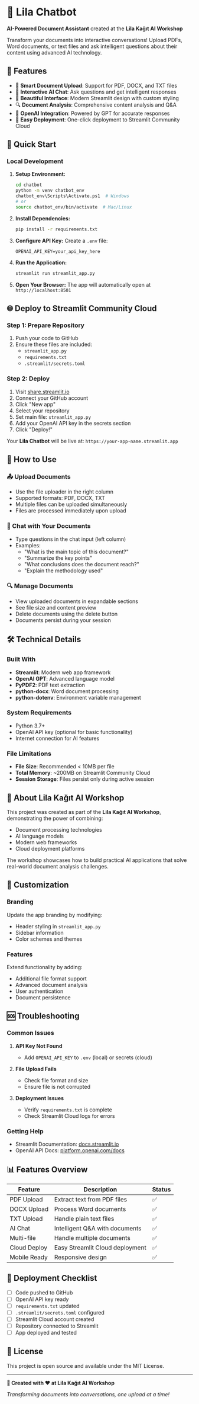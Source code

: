 # 🎨 Lila Chatbot

**AI-Powered Document Assistant** created at the **Lila Kağıt AI Workshop**

Transform your documents into interactive conversations! Upload PDFs, Word documents, or text files and ask intelligent questions about their content using advanced AI technology.

## 🌟 Features

- 📄 **Smart Document Upload**: Support for PDF, DOCX, and TXT files
- 💬 **Interactive AI Chat**: Ask questions and get intelligent responses
- 🎨 **Beautiful Interface**: Modern Streamlit design with custom styling
- 🔍 **Document Analysis**: Comprehensive content analysis and Q&A
- 🤖 **OpenAI Integration**: Powered by GPT for accurate responses
- 🚀 **Easy Deployment**: One-click deployment to Streamlit Community Cloud

## 🚀 Quick Start

### Local Development

1. **Setup Environment:**
   ```bash
   cd chatbot
   python -m venv chatbot_env
   chatbot_env\Scripts\Activate.ps1  # Windows
   # or
   source chatbot_env/bin/activate  # Mac/Linux
   ```

2. **Install Dependencies:**
   ```bash
   pip install -r requirements.txt
   ```

3. **Configure API Key:**
   Create a `.env` file:
   ```
   OPENAI_API_KEY=your_api_key_here
   ```

4. **Run the Application:**
   ```bash
   streamlit run streamlit_app.py
   ```

5. **Open Your Browser:** 
   The app will automatically open at `http://localhost:8501`

## 🌐 Deploy to Streamlit Community Cloud

### Step 1: Prepare Repository
1. Push your code to GitHub
2. Ensure these files are included:
   - `streamlit_app.py`
   - `requirements.txt`
   - `.streamlit/secrets.toml`

### Step 2: Deploy
1. Visit [share.streamlit.io](https://share.streamlit.io)
2. Connect your GitHub account
3. Click "New app"
4. Select your repository
5. Set main file: `streamlit_app.py`
6. Add your OpenAI API key in the secrets section
7. Click "Deploy!"

Your **Lila Chatbot** will be live at: `https://your-app-name.streamlit.app`

## 🎯 How to Use

### 📤 Upload Documents
- Use the file uploader in the right column
- Supported formats: PDF, DOCX, TXT
- Multiple files can be uploaded simultaneously
- Files are processed immediately upon upload

### 💬 Chat with Your Documents
- Type questions in the chat input (left column)
- Examples:
  - "What is the main topic of this document?"
  - "Summarize the key points"
  - "What conclusions does the document reach?"
  - "Explain the methodology used"

### 🔍 Manage Documents
- View uploaded documents in expandable sections
- See file size and content preview
- Delete documents using the delete button
- Documents persist during your session

## 🛠️ Technical Details

### Built With
- **Streamlit**: Modern web app framework
- **OpenAI GPT**: Advanced language model
- **PyPDF2**: PDF text extraction
- **python-docx**: Word document processing
- **python-dotenv**: Environment variable management

### System Requirements
- Python 3.7+
- OpenAI API key (optional for basic functionality)
- Internet connection for AI features

### File Limitations
- **File Size**: Recommended < 10MB per file
- **Total Memory**: ~200MB on Streamlit Community Cloud
- **Session Storage**: Files persist only during active session

## 🎨 About Lila Kağıt AI Workshop

This project was created as part of the **Lila Kağıt AI Workshop**, demonstrating the power of combining:
- Document processing technologies
- AI language models
- Modern web frameworks
- Cloud deployment platforms

The workshop showcases how to build practical AI applications that solve real-world document analysis challenges.

## 🔧 Customization

### Branding
Update the app branding by modifying:
- Header styling in `streamlit_app.py`
- Sidebar information
- Color schemes and themes

### Features
Extend functionality by adding:
- Additional file format support
- Advanced document analysis
- User authentication
- Document persistence

## 🆘 Troubleshooting

### Common Issues
1. **API Key Not Found**
   - Add `OPENAI_API_KEY` to `.env` (local) or secrets (cloud)

2. **File Upload Fails**
   - Check file format and size
   - Ensure file is not corrupted

3. **Deployment Issues**
   - Verify `requirements.txt` is complete
   - Check Streamlit Cloud logs for errors

### Getting Help
- Streamlit Documentation: [docs.streamlit.io](https://docs.streamlit.io)
- OpenAI API Docs: [platform.openai.com/docs](https://platform.openai.com/docs)

## 📊 Features Overview

| Feature | Description | Status |
|---------|-------------|---------|
| PDF Upload | Extract text from PDF files | ✅ |
| DOCX Upload | Process Word documents | ✅ |
| TXT Upload | Handle plain text files | ✅ |
| AI Chat | Intelligent Q&A with documents | ✅ |
| Multi-file | Handle multiple documents | ✅ |
| Cloud Deploy | Easy Streamlit Cloud deployment | ✅ |
| Mobile Ready | Responsive design | ✅ |

## 🚀 Deployment Checklist

- [ ] Code pushed to GitHub
- [ ] OpenAI API key ready
- [ ] `requirements.txt` updated
- [ ] `.streamlit/secrets.toml` configured
- [ ] Streamlit Cloud account created
- [ ] Repository connected to Streamlit
- [ ] App deployed and tested

## 📄 License

This project is open source and available under the MIT License.

---

**🎨 Created with ❤️ at Lila Kağıt AI Workshop**

*Transforming documents into conversations, one upload at a time!* 